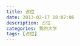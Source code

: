 ```yaml
---
title: 占位
date: 2013-02-17 18:07:06
description: 占位
categories: 我的大学
tags: [占位] 
---
```




<!--more-->